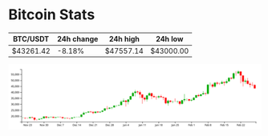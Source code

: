 # Bitcoin Stats

BTC/USDT|24h change|24h high|24h low|
|---|---|---|---|
|$43261.42|-8.18%|$47557.14|$43000.00|

<img src="./chart.svg">
